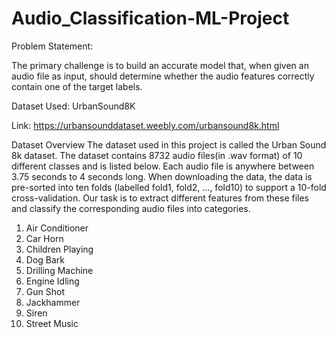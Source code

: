 # Audio_Classification-ML-Project

Problem Statement:

The primary challenge is to build an accurate model that, when given an audio file as input, should determine whether the audio features correctly contain one of the target labels.

Dataset Used: UrbanSound8K

Link: https://urbansounddataset.weebly.com/urbansound8k.html

Dataset Overview
The dataset used in this project is called the Urban Sound 8k dataset. The dataset contains 8732 audio files(in .wav format) of 10 different classes and is listed below. Each audio file is anywhere between 3.75 seconds to 4 seconds long. When downloading the data, the data is pre-sorted into ten folds (labelled fold1, fold2, …, fold10) to support a 10-fold cross-validation. Our task is to extract different features from these files and classify the corresponding audio files into categories.
1.	Air Conditioner
2.	Car Horn
3.	Children Playing
4.	Dog Bark
5.	Drilling Machine
6.	Engine Idling
7.	Gun Shot
8.	Jackhammer
9.	Siren
10.	Street Music


